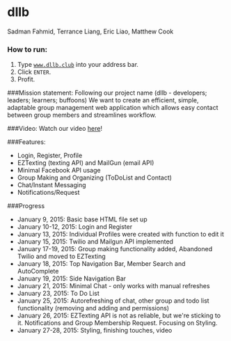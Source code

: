 dllb
====
Sadman Fahmid, Terrance Liang, Eric Liao, Matthew Cook<br>

### How to run:
1. Type [`www.dllb.club`](http://www.dllb.club) into your address bar.
2. Click `ENTER`.
3. Profit.

###Mission statement:
Following our project name (dllb - developers; leaders; learners; buffoons)
We want to create an efficient, simple, adaptable group management web application which allows easy contact between group members and streamlines workflow.

###Video:
Watch our video [here](https://www.youtube.com/watch?v=o0FPuxj3NMo)!

###Features:
* Login, Register, Profile
* EZTexting (texting API) and MailGun (email API)
* Minimal Facebook API usage
* Group Making and Organizing (ToDoList and Contact)
* Chat/Instant Messaging
* Notifications/Request

###Progress
* January 9, 2015: Basic base HTML file set up
* January 10-12, 2015: Login and Register
* January 13, 2015: Individual Profiles were created with function to edit it
* January 15, 2015: Twilio and Mailgun API implemented 
* January 17-19, 2015: Group making functionality added, Abandoned Twilio and moved to EZTexting
* January 18, 2015: Top Navigation Bar, Member Search and AutoComplete
* January 19, 2015: Side Navigation Bar
* January 21, 2015: Minimal Chat - only works with manual refreshes
* January 23, 2015: To Do List
* January 25, 2015: Autorefreshing of chat, other group and todo list functionality (removing and adding and permissions)
* January 26, 2015: EZTexting API is not as reliable, but we're sticking to it. Notifications and Group Membership Request. Focusing on Styling.
* January 27-28, 2015: Styling, finishing touches, video
